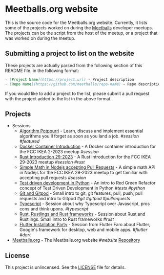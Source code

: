 # Meetballs.org website

This is the source code for the Meetballs.org website. Currently, it lists
some of the projects worked on during the [Meetballs](https://meetballs.org)
developer meetups. The projects can be the script from the host of the meetup,
or a project that was worked on during the meetup.

## Submitting a project to list on the website

These projects are actually parsed from the following section of this README
file. in the following format:

```markdown
- [Project Name](https://project.url) - Project description
- [Repo Name](https://github.com/meetballs/repo-name) - Repo description
```

If you would like to add a project to the list, please submit a pull request
with the project added to the list in the above format.

## Projects

- Sessions
  - [Algorithm Potpourri](https://www.facebook.com/events/1080560462988839) - Learn, discuss and implement essential
    algorithms you'll forget as soon as you land a job. _#session_ _#featured_
  - [Docker Container Introduction](https://github.com/Unisergius/containers-fccikea-2-2023) - A Docker container
    introduction for the FCC IKEA 2-2023 meetup _#session_
  - [Rust Introduction 29-2023](https://github.com/onelikeandidie/fccikea-29-2023-rust) - A Rust introduction for the FCC
    IKEA 29-2023 meetup _#session_ _#rust_
  - [Simple Math in Nodejs accepting Pull Requests](https://github.com/Unisergius/simple-math-api-exercise) - A simple
    math API in Nodejs for the FCC IKEA 29-2023 meetup to get familiar with accepting pull requests _#session_
  - [Test driven development in Python](https://github.com/Unisergius/fcc-python-tdd-session) - An intro to Red Green Refactor concept of Test Driven Development in Python _#tests_ _#python_
  - [Git and Gitpod](https://github.com/Unisergius/git-fcc-ikea-2023) - Small intro to git, git features, pull, push, pull requests and intro to Gitpod _#git_ _#gitpod_ _#pullrequests_
  - [Typescript](https://github.com/Unisergius/typescript-fccikea-4-2023) - Session about why Typescript over Javascript, pros cons and think upons. _#typescript_
  - [Rust, Rustlings and Rust frameworks](https://github.com/Unisergius/rust-7-april-fcc-ikea) - Session about Rust and Rustlings. Small intro to Rust frameworks _#rust_
  - [Flutter Installation Party](https://github.com/Unisergius/flutter-fccikea-3-2023) - Session from Flutter Faro about Flutter, Google's framework for desktop, web and mobile apps. _#flutter_ _#dart_
- [Meetballs.org](https://meetballs.org) - The Meetballs.org website _#website_
    [Repository](https://github.com/onelikeandidie/meetballs.org)

## License

This project is unlincensed. See the [LICENSE](LICENSE) file for details.
